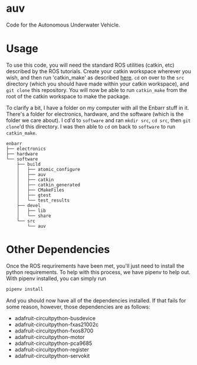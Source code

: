 # auv
Code for the Autonomous Underwater Vehicle.

# Usage
To use this code, you will need the standard ROS utilities (catkin, etc) described by the ROS tutorials. Create your catkin workspace wherever you wish, and then run 'catkin_make' as described [here](https://wiki.ros.org/catkin/Tutorials/create_a_workspace). `cd` on over to the `src` directory (which you should have made within your catkin workspace), and `git clone` this repository. You will now be able to run `catkin_make` from the root of the catkin workspace to make the package.

To clarify a bit, I have a folder on my computer with all the Enbarr stuff in it. There's a folder for electronics, hardware, and the software (which is the folder we care about). I cd'd to `software` and ran `mkdir src`, `cd src`, then `git clone`'d this directory. I was then able to `cd` on back to `software` to run `catkin_make`.

```
enbarr
├── electronics
├── hardware
└── software
    ├── build
    │   ├── atomic_configure
    │   ├── auv
    │   ├── catkin
    │   ├── catkin_generated
    │   ├── CMakeFiles
    │   ├── gtest
    │   └── test_results
    ├── devel
    │   ├── lib
    │   └── share
    └── src
        └── auv

```

# Other Dependencies
Once the ROS requrirements have been met, you'll just need to install the python requirements. To help with this process, we have pipenv to help out. With pipenv installed, you can simply run 

```bash
pipenv install 
```

And you should now have all of the dependencies installed. If that fails for some reason, however, those dependencies are as follows:

- adafruit-circuitpython-busdevice
- adafruit-circuitpython-fxas21002c
- adafruit-circuitpython-fxos8700
- adafruit-circuitpython-motor
- adafruit-circuitpython-pca9685
- adafruit-circuitpython-register
- adafruit-circuitpython-servokit


